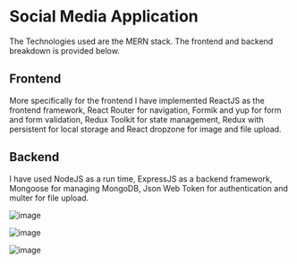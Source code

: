 # Social Media Application

The Technologies used are the MERN stack. The frontend and backend breakdown is provided below.

## Frontend

More specifically for the frontend I have implemented ReactJS as the frontend framework, React Router for navigation, Formik and yup for form and form validation, Redux Toolkit for state management, Redux with persistent for local storage and React dropzone for image and file upload.

## Backend

I have used NodeJS as a run time, ExpressJS as a backend framework, Mongoose for managing MongoDB, Json Web Token for authentication and multer for file upload.

![image](https://github.com/zuhayrdbse/mern-social-media-app/assets/114517721/8334a075-8da8-487a-8e93-a9beb4406fe2)

![image](https://github.com/zuhayrdbse/mern-social-media-app/assets/114517721/f871d622-f6ef-47e5-bd5e-e8f5bba7185e)

![image](https://github.com/zuhayrdbse/mern-social-media-app/assets/114517721/98a32562-5061-4905-b2e8-78510ccb334a)



